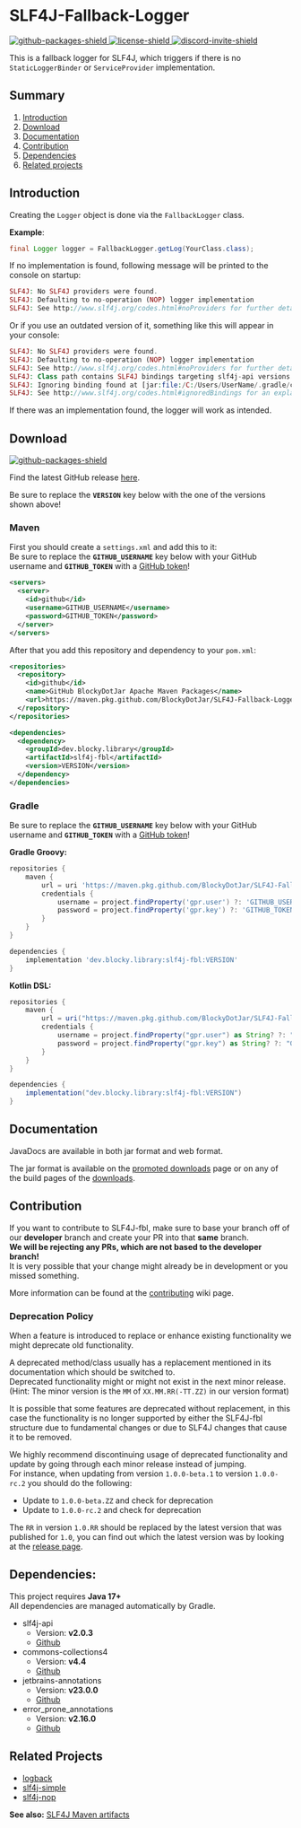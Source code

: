 [github-packages-shield]: https://img.shields.io/github/v/release/BlockyDotJar/SLF4J-Fallback-Logger
[github-packages]: https://github.com/BlockyDotJar/SLF4J-Fallback-Logger/packages/1685612

[license-shield]: https://img.shields.io/badge/License-Apache%202.0-white.svg
[license]: https://github.com/BlockyDotJar/SLF4J-Fallback-Logger/tree/main/LICENSE

[discord-invite-shield]: https://discord.com/api/guilds/876766868864647188/widget.png
[discord-invite]: https://discord.gg/mYKK4BwGxe

[download]: #download

# SLF4J-Fallback-Logger

[ ![github-packages-shield][] ][download] [ ![license-shield][] ][license] [ ![discord-invite-shield][] ][discord-invite]

This is a fallback logger for SLF4J, which triggers if there is no `StaticLoggerBinder` or `ServiceProvider` implementation.

## Summary

1. [Introduction](#introduction)
2. [Download](#download)
3. [Documentation](#documentation)
4. [Contribution](#contribution)
5. [Dependencies](#dependencies)
6. [Related projects](#related-projects)

## Introduction

Creating the `Logger` object is done via the `FallbackLogger` class.

**Example**:

```java
final Logger logger = FallbackLogger.getLog(YourClass.class);
```

If no implementation is found, following message will be printed to the console on startup:

```php
SLF4J: No SLF4J providers were found.
SLF4J: Defaulting to no-operation (NOP) logger implementation
SLF4J: See http://www.slf4j.org/codes.html#noProviders for further details.
```
Or if you use an outdated version of it, something like this will appear in your console:

```php
SLF4J: No SLF4J providers were found.
SLF4J: Defaulting to no-operation (NOP) logger implementation
SLF4J: See http://www.slf4j.org/codes.html#noProviders for further details.
SLF4J: Class path contains SLF4J bindings targeting slf4j-api versions prior to 1.8.
SLF4J: Ignoring binding found at [jar:file:/C:/Users/UserName/.gradle/caches/modules-2/files-2.1/ch.qos.logback/logback-classic/1.2.11/4741689214e9d1e8408b206506cbe76d1c6a7d60/logback-classic-1.2.11.jar!/org/slf4j/impl/StaticLoggerBinder.class]
SLF4J: See http://www.slf4j.org/codes.html#ignoredBindings for an explanation.
```

If there was an implementation found, the logger will work as intended.

## Download

[ ![github-packages-shield][] ][github-packages]

Find the latest GitHub release [here](https://github.com/BlockyDotJar/SLF4J-Fallback-Logger/releases/latest).

Be sure to replace the **`VERSION`** key below with the one of the versions shown above!

### Maven

First you should create a `settings.xml` and add this to it:
<br> Be sure to replace the **`GITHUB_USERNAME`** key below with your GitHub username and **`GITHUB_TOKEN`** with a [GitHub token](https://docs.github.com/en/authentication/keeping-your-account-and-data-secure/creating-a-personal-access-token)!

```xml
<servers>
  <server>
    <id>github</id>
    <username>GITHUB_USERNAME</username>
    <password>GITHUB_TOKEN</password>
  </server>
</servers>
```

After that you add this repository and dependency to your `pom.xml`:

```xml
<repositories>
  <repository>
    <id>github</id>
    <name>GitHub BlockyDotJar Apache Maven Packages</name>
    <url>https://maven.pkg.github.com/BlockyDotJar/SLF4J-Fallback-Logger</url>
  </repository>
</repositories>
```

```xml
<dependencies>
  <dependency>
    <groupId>dev.blocky.library</groupId>
    <artifactId>slf4j-fbl</artifactId>
    <version>VERSION</version>
  </dependency>
</dependencies>
```

### Gradle

Be sure to replace the **`GITHUB_USERNAME`** key below with your GitHub username and **`GITHUB_TOKEN`** with a [GitHub token](https://docs.github.com/en/authentication/keeping-your-account-and-data-secure/creating-a-personal-access-token)!

**Gradle Groovy:**

```gradle
repositories {
    maven {
        url = uri 'https://maven.pkg.github.com/BlockyDotJar/SLF4J-Fallback-Logger'
        credentials {
            username = project.findProperty('gpr.user') ?: 'GITHUB_USERNAME'
            password = project.findProperty('gpr.key') ?: 'GITHUB_TOKEN'
        }
    }
}
```

```gradle
dependencies {
    implementation 'dev.blocky.library:slf4j-fbl:VERSION'
}
```

**Kotlin DSL:**

```gradle
repositories {
    maven {
        url = uri("https://maven.pkg.github.com/BlockyDotJar/SLF4J-Fallback-Logger")
        credentials {
            username = project.findProperty("gpr.user") as String? ?: "GITHUB_USERNAME"
            password = project.findProperty("gpr.key") as String? ?: "GITHUB_TOKEN"
        }
    }
}
```

```gradle
dependencies {
    implementation("dev.blocky.library:slf4j-fbl:VERSION")
}
```

## Documentation

JavaDocs are available in both jar format and web format.

The jar format is available on the [promoted downloads](https://github.com/BlockyDotJar/SLF4J-Fallback-Logger/packages/1520119) page or on any of the build pages of the [downloads](https://BlockyDotJar.github.io/SLF4J-Fallback-Logger).

## Contribution

If you want to contribute to SLF4J-fbl, make sure to base your branch off of our **developer** branch
and create your PR into that **same** branch.
<br>**We will be rejecting any PRs, which are not based to the developer branch!**
<br>It is very possible that your change might already be in development or you missed something.

More information can be found at the [contributing](https://github.com/BlockyDotJar/SLF4J-Fallback-Logger/wiki/Contributing) wiki page.

### Deprecation Policy

When a feature is introduced to replace or enhance existing functionality we might deprecate old functionality.

A deprecated method/class usually has a replacement mentioned in its documentation which should be switched to.
<br>Deprecated functionality might or might not exist in the next minor release. (Hint: The minor version is the `MM` of `XX.MM.RR(-TT.ZZ)` in our version format)

It is possible that some features are deprecated without replacement, in this case the functionality is no longer supported by either the SLF4J-fbl structure
due to fundamental changes or due to SLF4J changes that cause it to be removed.

We highly recommend discontinuing usage of deprecated functionality and update by going through each minor release instead of jumping.
<br>For instance, when updating from version `1.0.0-beta.1` to version `1.0.0-rc.2` you should do the following:

- Update to `1.0.0-beta.ZZ` and check for deprecation
- Update to `1.0.0-rc.2` and check for deprecation

The `RR` in version `1.0.RR` should be replaced by the latest version that was published for `1.0`, you can find out which the latest
version was by looking at the [release page](https://github.com/BlockyDotJar/SLF4J-Fallback-Logger/releases).

## Dependencies:

This project requires **Java 17+**
<br>All dependencies are managed automatically by Gradle.

* slf4j-api
    * Version: **v2.0.3**
    * [Github](https://github.com/qos-ch/slf4j)
* commons-collections4
    * Version: **v4.4**
    * [Github](https://github.com/apache/commons-collections)
* jetbrains-annotations
    * Version: **v23.0.0**
    * [Github](https://github.com/JetBrains/java-annotations)
* error_prone_annotations
    * Version: **v2.16.0**
    * [Github](https://github.com/google/error-prone)

## Related Projects

* [logback](https://mvnrepository.com/artifact/ch.qos.logback)
* [slf4j-simple](https://mvnrepository.com/artifact/org.slf4j/slf4j-simple)
* [slf4j-nop](https://mvnrepository.com/artifact/org.slf4j/slf4j-nop)

**See also:** [SLF4J Maven artifacts](https://mvnrepository.com/artifact/org.slf4j)

